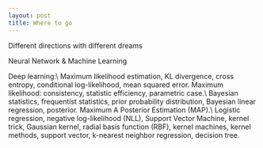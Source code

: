 ```yaml
---
layout: post
title: Where to go
---
```


Different directions with different dreams

Neural Network & Machine Learning

Deep learning:\\
Maximum likelihood estimation, KL divergence, cross entropy, conditional log-likelihood, mean squared error. Maximum likelihood: consistency, statistic efficiency, parametric case.\\
Bayesian statistics, frequentist statistics, prior probability distribution, Bayesian linear regression, posterior. Maximum A Posterior Estimation (MAP).\\
Logistic regression, negative log-likelihood (NLL), Support Vector Machine, kernel trick, Gaussian kernel, radial basis function (RBF), kernel machines, kernel methods, support vector, k-nearest neighbor regression, decision tree.